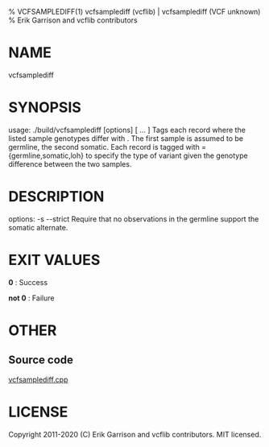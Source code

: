 % VCFSAMPLEDIFF(1) vcfsamplediff (vcflib) | vcfsamplediff (VCF unknown)
% Erik Garrison and vcflib contributors

# NAME

vcfsamplediff

# SYNOPSIS

usage: ./build/vcfsamplediff [options] <tag> <sample> <sample> [ <sample> ... ] <vcf file> Tags each record where the listed sample genotypes differ with <tag>. The first sample is assumed to be germline, the second somatic. Each record is tagged with <tag>={germline,somatic,loh} to specify the type of variant given the genotype difference between the two samples.

# DESCRIPTION

options: -s --strict Require that no observations in the germline support the somatic alternate.





# EXIT VALUES

**0**
: Success

**not 0**
: Failure

# OTHER

## Source code

[vcfsamplediff.cpp](https://github.com/vcflib/vcflib/blob/master/src/vcfsamplediff.cpp)

# LICENSE

Copyright 2011-2020 (C) Erik Garrison and vcflib contributors. MIT licensed.

<!--
  Created with ./scripts/bin2md.rb scripts/bin2md-template.erb
-->
